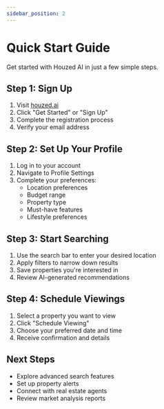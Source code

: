 ```yaml
---
sidebar_position: 2
---
```


# Quick Start Guide

Get started with Houzed AI in just a few simple steps.

## Step 1: Sign Up

1. Visit [houzed.ai](https://houzed.ai)
2. Click "Get Started" or "Sign Up"
3. Complete the registration process
4. Verify your email address

## Step 2: Set Up Your Profile

1. Log in to your account
2. Navigate to Profile Settings
3. Complete your preferences:
   - Location preferences
   - Budget range
   - Property type
   - Must-have features
   - Lifestyle preferences

## Step 3: Start Searching

1. Use the search bar to enter your desired location
2. Apply filters to narrow down results
3. Save properties you're interested in
4. Review AI-generated recommendations

## Step 4: Schedule Viewings

1. Select a property you want to view
2. Click "Schedule Viewing"
3. Choose your preferred date and time
4. Receive confirmation and details

## Next Steps

- Explore advanced search features
- Set up property alerts
- Connect with real estate agents
- Review market analysis reports 